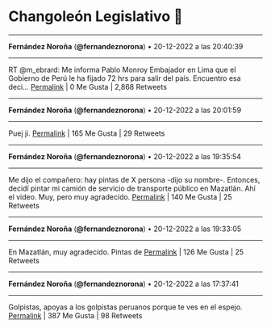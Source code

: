 # Changoleón Legislativo 🙈
*****
**Fernández Noroña** (**@fernandeznorona**) • 20-12-2022 a las 20:40:39
*****
RT @m_ebrard: Me informa Pablo Monroy Embajador en Lima que el Gobierno de Perú le ha fijado 72 hrs para salir del país. Encuentro esa deci…
[Permalink](https://twitter.com/fernandeznorona/status/1605422976987303937) | 0 Me Gusta | 2,868 Retweets
*****
**Fernández Noroña** (**@fernandeznorona**) • 20-12-2022 a las 20:01:59
*****
Puej ji.
[Permalink](https://twitter.com/fernandeznorona/status/1605413245786939392) | 165 Me Gusta | 29 Retweets
*****
**Fernández Noroña** (**@fernandeznorona**) • 20-12-2022 a las 19:35:54
*****
Me dijo el compañero: hay pintas de X persona -dijo su nombre-. Entonces, decidí pintar mi camión de servicio de transporte público en Mazatlán. Ahí el video. Muy, pero muy agradecido.
[Permalink](https://twitter.com/fernandeznorona/status/1605406682741456898) | 140 Me Gusta | 25 Retweets
*****
**Fernández Noroña** (**@fernandeznorona**) • 20-12-2022 a las 19:33:05
*****
En Mazatlán, muy agradecido. Pintas de
[Permalink](https://twitter.com/fernandeznorona/status/1605405970762539008) | 126 Me Gusta | 25 Retweets
*****
**Fernández Noroña** (**@fernandeznorona**) • 20-12-2022 a las 17:37:41
*****
Golpistas, apoyas a los golpistas peruanos porque te ves en el espejo.
[Permalink](https://twitter.com/fernandeznorona/status/1605376932597886976) | 387 Me Gusta | 98 Retweets